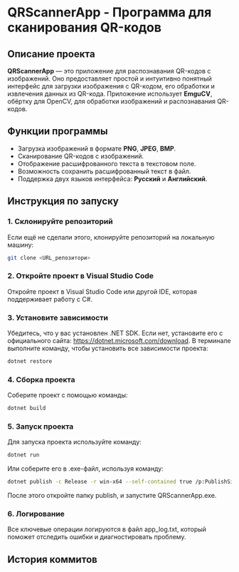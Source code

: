 # QRScannerApp - Программа для сканирования QR-кодов

## Описание проекта
**QRScannerApp** — это приложение для распознавания QR-кодов с изображений. Оно предоставляет простой и интуитивно понятный интерфейс для загрузки изображения с QR-кодом, его обработки и извлечения данных из QR-кода. Приложение использует **EmguCV**, обёртку для OpenCV, для обработки изображений и распознавания QR-кодов.

## Функции программы
- Загрузка изображений в формате **PNG**, **JPEG**, **BMP**.
- Сканирование QR-кодов с изображений.
- Отображение расшифрованного текста в текстовом поле.
- Возможность сохранить расшифрованный текст в файл.
- Поддержка двух языков интерфейса: **Русский** и **Английский**.

## Инструкция по запуску

### 1. Склонируйте репозиторий
Если ещё не сделали этого, клонируйте репозиторий на локальную машину:
```sh
git clone <URL_репозитори>
```
### 2. Откройте проект в Visual Studio Code
Откройте проект в Visual Studio Code или другой IDE, которая поддерживает работу с C#.
### 3. Установите зависимости
Убедитесь, что у вас установлен .NET SDK. Если нет, установите его с официального сайта: https://dotnet.microsoft.com/download.
В терминале выполните команду, чтобы установить все зависимости проекта:
```sh
dotnet restore
```
### 4. Сборка проекта
Соберите проект с помощью команды:
```sh
dotnet build
```
### 5. Запуск проекта
Для запуска проекта используйте команду:
```sh
dotnet run
```
Или соберите его в .exe-файл, используя команду:
```sh
dotnet publish -c Release -r win-x64 --self-contained true /p:PublishSingleFile=true
```
После этого откройте папку publish, и запустите QRScannerApp.exe.
### 6. Логирование
Все ключевые операции логируются в файл app_log.txt, который поможет отследить ошибки и диагностировать проблему.

## История коммитов
